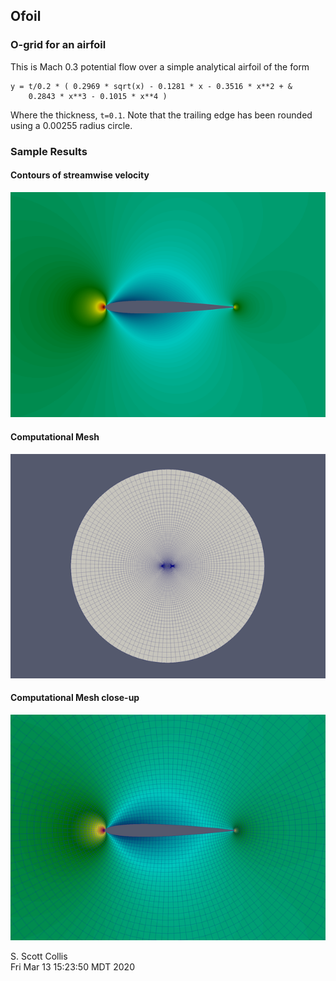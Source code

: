 ## Ofoil

### O-grid for an airfoil

This is Mach 0.3 potential flow over a simple analytical airfoil of the form

    y = t/0.2 * ( 0.2969 * sqrt(x) - 0.1281 * x - 0.3516 * x**2 + &
        0.2843 * x**3 - 0.1015 * x**4 )

Where the thickness, `t=0.1`.  Note that the trailing edge has been rounded
using a 0.00255 radius circle.

### Sample Results

#### Contours of streamwise velocity

![Streamwise velocity](https://github.com/sscollis/npot/blob/master/test/ofoil/rho.png)

#### Computational Mesh

![Mesh](https://github.com/sscollis/npot/blob/master/test/ofoil/mesh.png)

#### Computational Mesh close-up

![Mesh](https://github.com/sscollis/npot/blob/master/test/ofoil/rho-mesh.png)

S. Scott Collis \
Fri Mar 13 15:23:50 MDT 2020
